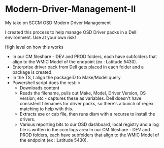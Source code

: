 # Modern-Driver-Management-II
My take on SCCM OSD Modern Driver Management

I created this process to help manage OSD Driver packs in a Dell environment. Use at your own risk!

High level on how this works
* In our CM fileshare - DEV and PROD folders, each have subfolders that align to the WMIC Model of the endpoint (ex : Latitude 5430).
* Enterprise driver pack from Dell gets placed in each folder and a package is created.
* In the TS, I align the packageID to Make/Model query.
* Powershell script does the rest: > 
    * Downloads content 
    * Reads the filename, pulls out Make, Model, Driver Version, OS version, etc - captures these as variables. Dell doesn't have consistent filenames for driver packs,        so there's a bunch of regex matching to help with this.
    * Extracts exe or cab file, then runs dism with a recurse to install the drivers.
    * Various reporting bits to our OSD dashboard, local registry and a log file is written in the ccm logs area.In our CM fileshare - DEV and PROD folders, each have          subfolders that align to the WMIC Model of the endpoint (ex : Latitude 5430).
